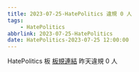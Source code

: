 ```yaml
---
title: 2023-07-25-HatePolitics 違規 0 人
tags:
    - HatePolitics
abbrlink: 2023-07-25-HatePolitics
date: HatePolitics-2023-07-25 12:00:00
---
```

HatePolitics 板 [板規連結](https://www.ptt.cc/bbs/HatePolitics/M.1617115262.A.D60.html)
昨天違規 0 人
